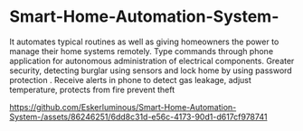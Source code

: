 # Smart-Home-Automation-System-
  It automates typical routines as well as giving homeowners the power to manage their home systems remotely. Type commands through phone application for autonomous administration of electrical components. Greater security, detecting burglar using sensors and lock home by using password protection . Receive alerts in phone to detect gas leakage, adjust temperature, protects from fire prevent theft 

https://github.com/Eskerluminous/Smart-Home-Automation-System-/assets/86246251/6dd8c31d-e56c-4173-90d1-d617cf978741



